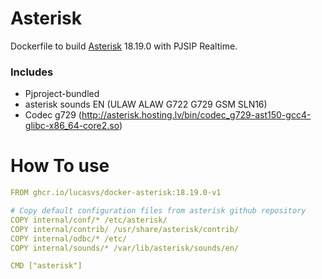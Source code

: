 # Asterisk

Dockerfile to build [Asterisk](https://github.com/asterisk/asterisk) 18.19.0 with PJSIP Realtime.

### Includes
 - Pjproject-bundled
 - asterisk sounds EN (ULAW ALAW G722 G729 GSM SLN16)
 - Codec g729 (http://asterisk.hosting.lv/bin/codec_g729-ast150-gcc4-glibc-x86_64-core2.so)


# How To use
```yml
FROM ghcr.io/lucasvs/docker-asterisk:18.19.0-v1

# Copy default configuration files from asterisk github repository
COPY internal/conf/* /etc/asterisk/
COPY internal/contrib/ /usr/share/asterisk/contrib/
COPY internal/odbc/* /etc/
COPY internal/sounds/* /var/lib/asterisk/sounds/en/

CMD ["asterisk"]
```
